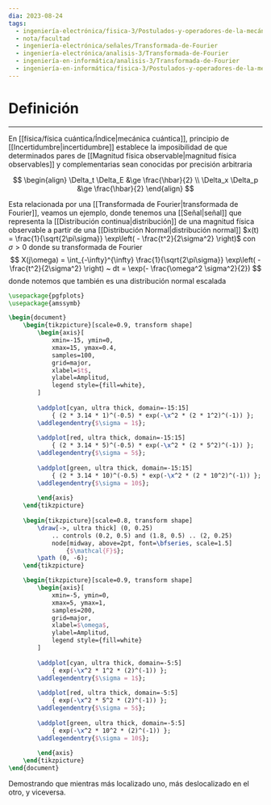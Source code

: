 ```yaml
---
dia: 2023-08-24
tags:
  - ingeniería-electrónica/fisica-3/Postulados-y-operadores-de-la-mecánica-cuántica
  - nota/facultad
  - ingeniería-electrónica/señales/Transformada-de-Fourier
  - ingeniería-electrónica/analisis-3/Transformada-de-Fourier
  - ingeniería-en-informática/analisis-3/Transformada-de-Fourier
  - ingeniería-en-informática/fisica-3/Postulados-y-operadores-de-la-mecánica-cuántica
---
```

# Definición
---
En [[física/física cuántica/Índice|mecánica cuántica]], principio de [[Incertidumbre|incertidumbre]] establece la imposibilidad de que determinados pares de [[Magnitud física observable|magnitud física observables]] y complementarias sean conocidas por precisión arbitraria

$$ \begin{align} 
	\Delta_t \Delta_E &\ge \frac{\hbar}{2} \\
	\Delta_x \Delta_p &\ge \frac{\hbar}{2}
\end{align} $$

Esta relacionada por una [[Transformada de Fourier|transformada de Fourier]], veamos un ejemplo, donde tenemos una [[Señal|señal]] que representa la [[Distribución continua|distribución]] de una magnitud física observable a partir de una [[Distribución Normal|distribución normal]] $x(t) = \frac{1}{\sqrt{2\pi\sigma}} \exp\left( - \frac{t^2}{2\sigma^2} \right)$ con $\sigma > 0$ donde su transformada de Fourier $$ X(j\omega) = \int_{-\infty}^{\infty} \frac{1}{\sqrt{2\pi\sigma}} \exp\left( - \frac{t^2}{2\sigma^2} \right) ~ dt = \exp(- \frac{\omega^2 \sigma^2}{2}) $$ donde notemos que también es una distribución normal escalada

```tikz
\usepackage{pgfplots}
\usepackage{amssymb}

\begin{document} 
	\begin{tikzpicture}[scale=0.9, transform shape]
		\begin{axis}[
			xmin=-15, ymin=0,
			xmax=15, ymax=0.4, 
			samples=100,
			grid=major,
			xlabel=$t$,
			ylabel=Amplitud,
			legend style={fill=white},
		]
		
		\addplot[cyan, ultra thick, domain=-15:15] 
			{ (2 * 3.14 * 1)^(-0.5) * exp(-\x^2 * (2 * 1^2)^(-1)) };
		\addlegendentry{$\sigma = 1$};
		
		\addplot[red, ultra thick, domain=-15:15] 
			{ (2 * 3.14 * 5)^(-0.5) * exp(-\x^2 * (2 * 5^2)^(-1)) };
		\addlegendentry{$\sigma = 5$};
		
		\addplot[green, ultra thick, domain=-15:15] 
			{ (2 * 3.14 * 10)^(-0.5) * exp(-\x^2 * (2 * 10^2)^(-1)) };
		\addlegendentry{$\sigma = 10$};
		
		\end{axis}
	\end{tikzpicture}
	
	\begin{tikzpicture}[scale=0.8, transform shape]
		\draw[->, ultra thick] (0, 0.25) 
			.. controls (0.2, 0.5) and (1.8, 0.5) .. (2, 0.25)
			node[midway, above=2pt, font=\bfseries, scale=1.5]
				{$\mathcal{F}$};
		\path (0, -6);
	\end{tikzpicture}

	\begin{tikzpicture}[scale=0.9, transform shape]
		\begin{axis}[
			xmin=-5, ymin=0,
			xmax=5, ymax=1, 
			samples=200,
			grid=major,
			xlabel=$\omega$,
			ylabel=Amplitud,
			legend style={fill=white}
		]
		
		\addplot[cyan, ultra thick, domain=-5:5] 
			{ exp(-\x^2 * 1^2 * (2)^(-1)) };
		\addlegendentry{$\sigma = 1$};
		
		\addplot[red, ultra thick, domain=-5:5] 
			{ exp(-\x^2 * 5^2 * (2)^(-1)) };
		\addlegendentry{$\sigma = 5$};
		
		\addplot[green, ultra thick, domain=-5:5] 
			{ exp(-\x^2 * 10^2 * (2)^(-1)) };
		\addlegendentry{$\sigma = 10$};
		
		\end{axis}
	\end{tikzpicture}
\end{document}
```

Demostrando que mientras más localizado uno, más deslocalizado en el otro, y viceversa. 

